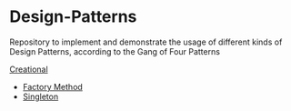 # Design-Patterns
Repository to implement and demonstrate the usage of different kinds of Design Patterns, according to the Gang of Four Patterns

[Creational](https://github.com/caiofa4/Design-Patterns/tree/main/Creational)

- [Factory Method](https://github.com/caiofa4/Design-Patterns/tree/main/Creational/FactoryMethod/)
- [Singleton](https://github.com/caiofa4/Design-Patterns/tree/main/Creational/Singleton/)
